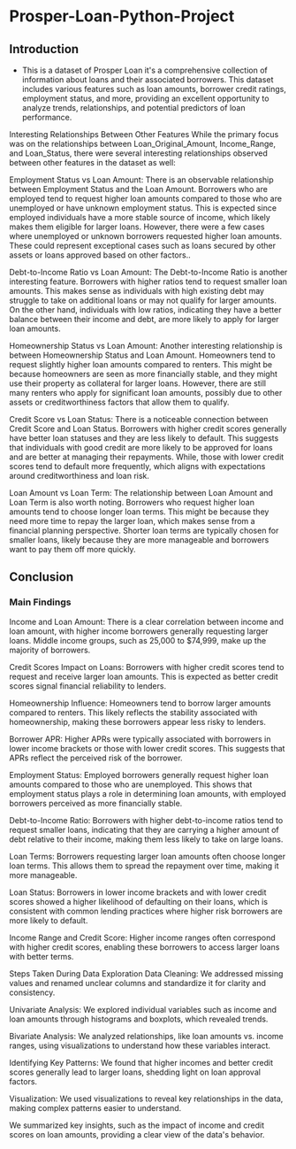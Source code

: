 # Prosper-Loan-Python-Project

## Introduction
- This is a dataset of Prosper Loan it's a comprehensive collection of information about loans and their associated borrowers. This dataset includes various features such as loan amounts, borrower credit ratings, employment status, and more, providing an excellent opportunity to analyze trends, relationships, and potential predictors of loan performance.

Interesting Relationships Between Other Features
While the primary focus was on the relationships between Loan_Original_Amount, Income_Range, and Loan_Status, there were several interesting relationships observed between other features in the dataset as well:

Employment Status vs Loan Amount: There is an observable relationship between Employment Status and the Loan Amount. Borrowers who are employed tend to request higher loan amounts compared to those who are unemployed or have unknown employment status. This is expected since employed individuals have a more stable source of income, which likely makes them eligible for larger loans. However, there were a few cases where unemployed or unknown borrowers requested higher loan amounts. These could represent exceptional cases such as loans secured by other assets or loans approved based on other factors..

Debt-to-Income Ratio vs Loan Amount: The Debt-to-Income Ratio is another interesting feature. Borrowers with higher ratios tend to request smaller loan amounts. This makes sense as individuals with high existing debt may struggle to take on additional loans or may not qualify for larger amounts. On the other hand, individuals with low ratios, indicating they have a better balance between their income and debt, are more likely to apply for larger loan amounts.

Homeownership Status vs Loan Amount: Another interesting relationship is between Homeownership Status and Loan Amount. Homeowners tend to request slightly higher loan amounts compared to renters. This might be because homeowners are seen as more financially stable, and they might use their property as collateral for larger loans. However, there are still many renters who apply for significant loan amounts, possibly due to other assets or creditworthiness factors that allow them to qualify.

Credit Score vs Loan Status: There is a noticeable connection between Credit Score and Loan Status. Borrowers with higher credit scores generally have better loan statuses and they are less likely to default. This suggests that individuals with good credit are more likely to be approved for loans and are better at managing their repayments. While, those with lower credit scores tend to default more frequently, which aligns with expectations around creditworthiness and loan risk.

Loan Amount vs Loan Term: The relationship between Loan Amount and Loan Term is also worth noting. Borrowers who request higher loan amounts tend to choose longer loan terms. This might be because they need more time to repay the larger loan, which makes sense from a financial planning perspective. Shorter loan terms are typically chosen for smaller loans, likely because they are more manageable and borrowers want to pay them off more quickly.


## Conclusion
### Main Findings
Income and Loan Amount: There is a clear correlation between income and loan amount, with higher income borrowers generally requesting larger loans. Middle income groups, such as 25,000 to $74,999, make up the majority of borrowers.

Credit Scores Impact on Loans: Borrowers with higher credit scores tend to request and receive larger loan amounts. This is expected as better credit scores signal financial reliability to lenders.

Homeownership Influence: Homeowners tend to borrow larger amounts compared to renters. This likely reflects the stability associated with homeownership, making these borrowers appear less risky to lenders.

Borrower APR: Higher APRs were typically associated with borrowers in lower income brackets or those with lower credit scores. This suggests that APRs reflect the perceived risk of the borrower.

Employment Status: Employed borrowers generally request higher loan amounts compared to those who are unemployed. This shows that employment status plays a role in determining loan amounts, with employed borrowers perceived as more financially stable.

Debt-to-Income Ratio: Borrowers with higher debt-to-income ratios tend to request smaller loans, indicating that they are carrying a higher amount of debt relative to their income, making them less likely to take on large loans.

Loan Terms: Borrowers requesting larger loan amounts often choose longer loan terms. This allows them to spread the repayment over time, making it more manageable.

Loan Status: Borrowers in lower income brackets and with lower credit scores showed a higher likelihood of defaulting on their loans, which is consistent with common lending practices where higher risk borrowers are more likely to default.

Income Range and Credit Score: Higher income ranges often correspond with higher credit scores, enabling these borrowers to access larger loans with better terms.



Steps Taken During Data Exploration
Data Cleaning: We addressed missing values and renamed unclear columns and standardize it for clarity and consistency.

Univariate Analysis: We explored individual variables such as income and loan amounts through histograms and boxplots, which revealed trends.

Bivariate Analysis: We analyzed relationships, like loan amounts vs. income ranges, using visualizations to understand how these variables interact.

Identifying Key Patterns: We found that higher incomes and better credit scores generally lead to larger loans, shedding light on loan approval factors.

Visualization: We used visualizations to reveal key relationships in the data, making complex patterns easier to understand.

We summarized key insights, such as the impact of income and credit scores on loan amounts, providing a clear view of the data's behavior.
